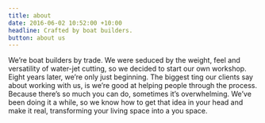 ```yaml
---
title: about
date: 2016-06-02 10:52:00 +10:00
headline: Crafted by boat builders.
button: about us
---
```


We’re boat builders by trade. We were seduced by the weight, feel and versatility of water-jet cutting, so we decided to start our own workshop. Eight years later, we’re only just beginning.
The biggest ting our clients say about working with us, is we’re good at helping people through the process. Because there’s so much you can do, sometimes it’s overwhelming. We’ve been doing it a while, so we know how to get that idea in your head and make it real, transforming your living space into a you space. 